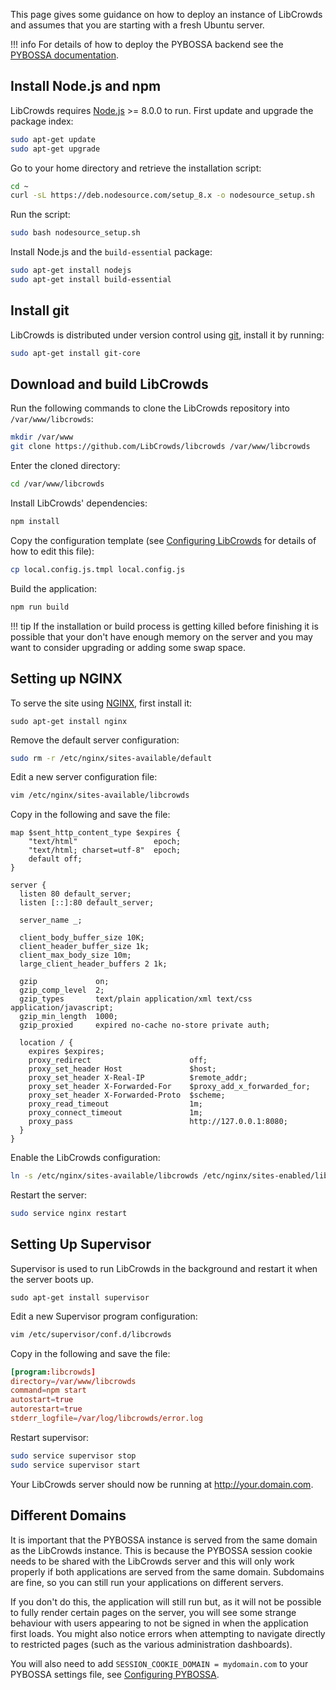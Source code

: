 This page gives some guidance on how to deploy an instance of LibCrowds and
assumes that you are starting with a fresh Ubuntu server.

!!! info
    For details of how to deploy the PYBOSSA backend see the
    [PYBOSSA documentation](http://docs.pybossa.com).

## Install Node.js and npm

LibCrowds requires [Node.js](https://nodejs.org) >= 8.0.0 to run. First update
and upgrade the package index:

```bash
sudo apt-get update
sudo apt-get upgrade
```

Go to your home directory and retrieve the installation script:

```bash
cd ~
curl -sL https://deb.nodesource.com/setup_8.x -o nodesource_setup.sh
```

Run the script:

```bash
sudo bash nodesource_setup.sh
```

Install Node.js and the `build-essential` package:

```bash
sudo apt-get install nodejs
sudo apt-get install build-essential
```

## Install git

LibCrowds is distributed under version control using
[git](https://git-scm.com/), install it by running:

```bash
sudo apt-get install git-core
```

## Download and build LibCrowds

Run the following commands to clone the LibCrowds repository into
`/var/www/libcrowds`:

```bash
mkdir /var/www
git clone https://github.com/LibCrowds/libcrowds /var/www/libcrowds
```

Enter the cloned directory:

```bash
cd /var/www/libcrowds
```

Install LibCrowds' dependencies:

```bash
npm install
```

Copy the configuration template (see
[Configuring LibCrowds](/setup/configuring-libcrowds.md) for details
of how to edit this file):

```bash
cp local.config.js.tmpl local.config.js
```

Build the application:

```bash
npm run build
```

!!! tip
    If the installation or build process is getting killed before finishing
    it is possible that your don't have enough memory on the server and you
    may want to consider upgrading or adding some swap space.

## Setting up NGINX

To serve the site using [NGINX](https://www.nginx.com/resources/wiki/),
first install it:

```
sudo apt-get install nginx
```

Remove the default server configuration:

```bash
sudo rm -r /etc/nginx/sites-available/default
```

Edit a new server configuration file:

```bash
vim /etc/nginx/sites-available/libcrowds
```

Copy in the following and save the file:

```nginx
map $sent_http_content_type $expires {
    "text/html"                 epoch;
    "text/html; charset=utf-8"  epoch;
    default off;
}

server {
  listen 80 default_server;
  listen [::]:80 default_server;

  server_name _;

  client_body_buffer_size 10K;
  client_header_buffer_size 1k;
  client_max_body_size 10m;
  large_client_header_buffers 2 1k;

  gzip             on;
  gzip_comp_level  2;
  gzip_types       text/plain application/xml text/css application/javascript;
  gzip_min_length  1000;
  gzip_proxied     expired no-cache no-store private auth;

  location / {
    expires $expires;
    proxy_redirect                      off;
    proxy_set_header Host               $host;
    proxy_set_header X-Real-IP          $remote_addr;
    proxy_set_header X-Forwarded-For    $proxy_add_x_forwarded_for;
    proxy_set_header X-Forwarded-Proto  $scheme;
    proxy_read_timeout                  1m;
    proxy_connect_timeout               1m;
    proxy_pass                          http://127.0.0.1:8080;
  }
}
```

Enable the LibCrowds configuration:

```bash
ln -s /etc/nginx/sites-available/libcrowds /etc/nginx/sites-enabled/libcrowds
```

Restart the server:

```bash
sudo service nginx restart
```

## Setting Up Supervisor

Supervisor is used to run LibCrowds in the background and restart it when the
server boots up.

```
sudo apt-get install supervisor
```

Edit a new Supervisor program configuration:

```bash
vim /etc/supervisor/conf.d/libcrowds
```

Copy in the following and save the file:

```conf
[program:libcrowds]
directory=/var/www/libcrowds
command=npm start
autostart=true
autorestart=true
stderr_logfile=/var/log/libcrowds/error.log
```

Restart supervisor:

```bash
sudo service supervisor stop
sudo service supervisor start
```

Your LibCrowds server should now be running at http://your.domain.com.


## Different Domains

It is important that the PYBOSSA instance is served from the same domain as
the LibCrowds instance. This is because the PYBOSSA session cookie needs to
be shared with the LibCrowds server and this will only work properly if both
applications are served from the same domain. Subdomains are fine, so you can
still run your applications on different servers.

If you don't do this, the application will still run but, as it will not be
possible to fully render certain pages on the server, you will see some
strange behaviour with users appearing to not be signed in when the
application first loads. You might also notice errors when attempting to
navigate directly to restricted pages (such as the various administration
dashboards).

You will also need to add `SESSION_COOKIE_DOMAIN = mydomain.com` to your
PYBOSSA settings file, see [Configuring PYBOSSA](configuration/pybossa.md).
